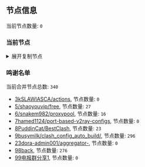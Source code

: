 
## 节点信息
当前节点数量: `0`
### 当前节点
<details>
  <summary>展开复制节点</summary>

    

</details>

### 鸣谢名单
当前合并节点总数: `340`
- [3kSLAWIASCA/actions](https://github.com/kSLAWIASCA/actions), 节点数量: `0`
- [5/shaoyouvip/free](https://github.com/shaoyouvip/free), 节点数量: `27`
- [6/snakem982/proxypool](https://github.com/snakem982/proxypool), 节点数量: `16`
- [7hamed1124/port-based-v2ray-configs](https://github.com/hamed1124/port-based-v2ray-configs), 节点数量: `0`
- [8PuddinCat/BestClash](https://github.com/PuddinCat/BestClash), 节点数量: `23`
- [9busymilk/clash_config_auto_build/](https://github.com/busymilk/clash_config_auto_build/), 节点数量: `296`
- [23dora-admin001/aggregator-](https://github.com/dora-admin001/aggregator-), 节点数量: `0`
- [98back](https://github.com/firefoxmmx2/v2rayshare_subcription), 节点数量: `276`
- [99电报群分享1](https://github.com/cdddbc/getAirport), 节点数量: `0`


